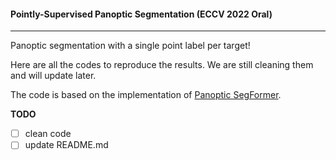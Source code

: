 #### Pointly-Supervised Panoptic Segmentation (ECCV 2022 Oral)

---

Panoptic segmentation with a single point label per target!

Here are all the codes to reproduce the results. We are still cleaning them and will update later.

The code is based on the implementation of [Panoptic SegFormer](https://github.com/zhiqi-li/Panoptic-SegFormer).

**TODO**

- [ ] clean code
- [ ] update README.md
